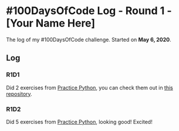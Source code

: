 # #100DaysOfCode Log - Round 1 - [Your Name Here]

The log of my #100DaysOfCode challenge. Started on **May 6, 2020**.

## Log

### R1D1 
Did 2 exercises from [Practice Python](https://practicepython.org), you can check them out in [this repository](https://github.com/ciurca/PracticePython).

### R1D2
Did 5 exercises from [Practice Python](https://practicepython.org), looking good! Excited!
